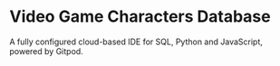 # Video Game Characters Database
A fully configured cloud-based IDE for SQL, Python and JavaScript, powered by Gitpod.
